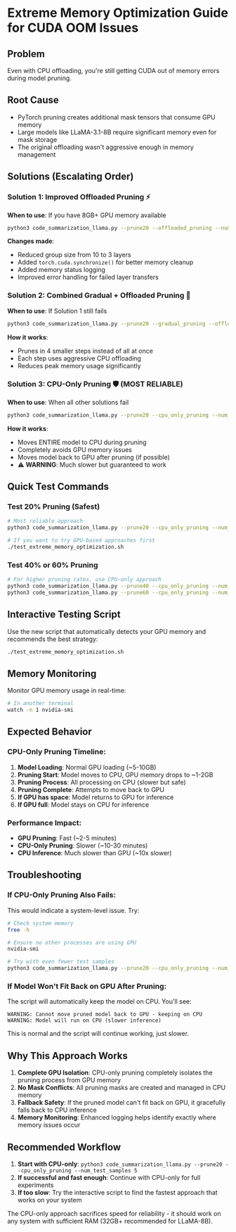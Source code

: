 # Extreme Memory Optimization Guide for CUDA OOM Issues

## Problem
Even with CPU offloading, you're still getting CUDA out of memory errors during model pruning.

## Root Cause
- PyTorch pruning creates additional mask tensors that consume GPU memory
- Large models like LLaMA-3.1-8B require significant memory even for mask storage
- The original offloading wasn't aggressive enough in memory management

## Solutions (Escalating Order)

### Solution 1: Improved Offloaded Pruning ⚡
**When to use**: If you have 8GB+ GPU memory available
```bash
python3 code_summarization_llama.py --prune20 --offloaded_pruning --num_test_samples 10
```

**Changes made**:
- Reduced group size from 10 to 3 layers
- Added `torch.cuda.synchronize()` for better memory cleanup
- Added memory status logging
- Improved error handling for failed layer transfers

### Solution 2: Combined Gradual + Offloaded Pruning 🔄
**When to use**: If Solution 1 still fails
```bash
python3 code_summarization_llama.py --prune20 --gradual_pruning --offloaded_pruning --num_test_samples 10
```

**How it works**:
- Prunes in 4 smaller steps instead of all at once
- Each step uses aggressive CPU offloading
- Reduces peak memory usage significantly

### Solution 3: CPU-Only Pruning 🛡️ (MOST RELIABLE)
**When to use**: When all other solutions fail
```bash
python3 code_summarization_llama.py --prune20 --cpu_only_pruning --num_test_samples 5
```

**How it works**:
- Moves ENTIRE model to CPU during pruning
- Completely avoids GPU memory issues
- Moves model back to GPU after pruning (if possible)
- ⚠️ **WARNING**: Much slower but guaranteed to work

## Quick Test Commands

### Test 20% Pruning (Safest)
```bash
# Most reliable approach
python3 code_summarization_llama.py --prune20 --cpu_only_pruning --num_test_samples 5

# If you want to try GPU-based approaches first
./test_extreme_memory_optimization.sh
```

### Test 40% or 60% Pruning
```bash
# For higher pruning rates, use CPU-only approach
python3 code_summarization_llama.py --prune40 --cpu_only_pruning --num_test_samples 5
python3 code_summarization_llama.py --prune60 --cpu_only_pruning --num_test_samples 5
```

## Interactive Testing Script
Use the new script that automatically detects your GPU memory and recommends the best strategy:
```bash
./test_extreme_memory_optimization.sh
```

## Memory Monitoring
Monitor GPU memory usage in real-time:
```bash
# In another terminal
watch -n 1 nvidia-smi
```

## Expected Behavior

### CPU-Only Pruning Timeline:
1. **Model Loading**: Normal GPU loading (~5-10GB)
2. **Pruning Start**: Model moves to CPU, GPU memory drops to ~1-2GB
3. **Pruning Process**: All processing on CPU (slower but safe)
4. **Pruning Complete**: Attempts to move back to GPU
5. **If GPU has space**: Model returns to GPU for inference
6. **If GPU full**: Model stays on CPU for inference

### Performance Impact:
- **GPU Pruning**: Fast (~2-5 minutes)
- **CPU-Only Pruning**: Slower (~10-30 minutes)
- **CPU Inference**: Much slower than GPU (~10x slower)

## Troubleshooting

### If CPU-Only Pruning Also Fails:
This would indicate a system-level issue. Try:
```bash
# Check system memory
free -h

# Ensure no other processes are using GPU
nvidia-smi

# Try with even fewer test samples
python3 code_summarization_llama.py --prune20 --cpu_only_pruning --num_test_samples 2
```

### If Model Won't Fit Back on GPU After Pruning:
The script will automatically keep the model on CPU. You'll see:
```
WARNING: Cannot move pruned model back to GPU - keeping on CPU
WARNING: Model will run on CPU (slower inference)
```

This is normal and the script will continue working, just slower.

## Why This Approach Works

1. **Complete GPU Isolation**: CPU-only pruning completely isolates the pruning process from GPU memory
2. **No Mask Conflicts**: All pruning masks are created and managed in CPU memory
3. **Fallback Safety**: If the pruned model can't fit back on GPU, it gracefully falls back to CPU inference
4. **Memory Monitoring**: Enhanced logging helps identify exactly where memory issues occur

## Recommended Workflow

1. **Start with CPU-only**: `python3 code_summarization_llama.py --prune20 --cpu_only_pruning --num_test_samples 5`
2. **If successful and fast enough**: Continue with CPU-only for full experiments
3. **If too slow**: Try the interactive script to find the fastest approach that works on your system

The CPU-only approach sacrifices speed for reliability - it should work on any system with sufficient RAM (32GB+ recommended for LLaMA-8B).
